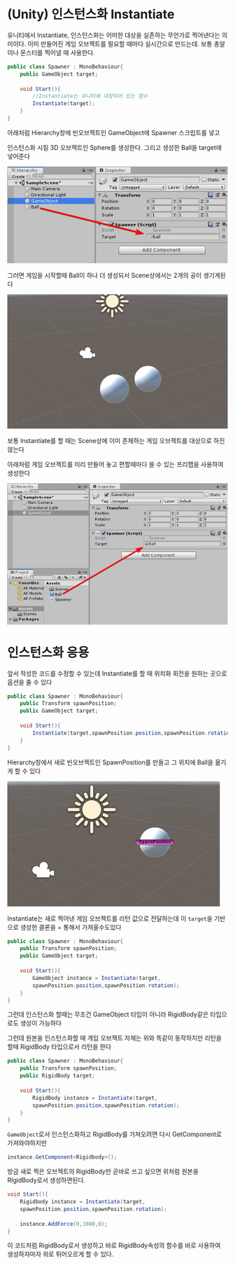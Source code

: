 # (Unity) 인스턴스화 Instantiate

유니티에서 Instantiate, 인스턴스화는 어떠한 대상을 실존하는 무언가로 찍어낸다는 의미이다.
이미 만들어진 게임 오브젝트를 필요할 때마다 실시간으로 만드는데. 보통 총알이나 몬스터를 찍어낼 때 사용한다.

```cs
public class Spawner : MonoBehaviour{
    public GameObject target;

    void Start(){
        //Instantiate는 유니티에 내장되어 있는 함수
        Instantiate(target);
    }
}
```

아래처럼 Hierarchy창에 빈오브젝트인 GameObject에 Spawner 스크립트를 넣고

인스턴스화 시킬 3D 오브젝트인 Sphere를 생성한다. 그리고 생성한 Ball을 target에 넣어준다

![image1](images/image1.png)

그러면 게임을 시작할때 Ball이 하나 더 생성되서 Scene상에서는 2개의 공이 생기게된다

![image2](images/image2.png)

보통 Instantiate를 할 때는 Scene상에 이미 존재하는 게임 오브젝트를 대상으로 하진 않는다

아래처럼 게임 오브젝트를 미리 만들어 놓고 편할때마다 쓸 수 있는 프리팹을 사용하여 생성한다

![image3](images/image3.png)

# 인스턴스화 응용
앞서 작성한 코드를 수정할 수 있는데 Instantiate를 할 때 위치화 회전을 원하는 곳으로 옵션을 줄 수 있다
```cs
public class Spawner : MonoBehaviour{
    public Transform spawnPosition;
    public GameObject target;

    void Start(){
        Instantiate(target,spawnPosition.position,spawnPosition.rotation);
    }
}
```

Hierarchy창에서 새로 빈오브젝트인 SpawnPosition를 만들고 그 위치에 Ball을 옮기게 할 수 있다

![image4](images/image4.png)

Instantiate는 새로 찍어낸 게임 오브젝트를 리턴 값으로 전달하는데 이 `target`을 기반으로 생성한 클론을 = 통해서 가져올수도있다
```cs
public class Spawner : MonoBehaviour{
    public Transform spawnPosition;
    public GameObject target;

    void Start(){
        GameObject instance = Instantiate(target,
        spawnPosition.position,spawnPosition.rotation);
    }
}
```

그런데 인스턴스화 할때는 무조건 GameObject 타입이 아니라 RigidBody같은 타입으로도 생성이 가능하다

그런데 원본을 인스턴스화할 때 게임 오브젝트 자체는 위와 똑같이 동작하지만 리턴을 할때 RigidBody 타입으로서 리턴을 한다
```cs
public class Spawner : MonoBehaviour{
    public Transform spawnPosition;
    public RigidBody target;

    void Start(){
        RigidBody instance = Instantiate(target,
        spawnPosition.position,spawnPosition.rotation);
    }
}
```

`GameObject`로서 인스턴스화하고 RigidBody를 가져오려면 다시 GetComponent로 가져와야하지만
```cs
instance.GetComponent<Rigidbody>();
```
방금 새로 찍은 오브젝트의 RigidBody만 곧바로 쓰고 싶으면 위처럼 원본을 RIgidBody로서 생성하면된다.

```cs
void Start(){
    Rigidbody instance = Instantiate(target,
    spawnPosition.position,spawnPosition.rotation);

    instance.AddForce(0,1000,0);
}
```
이 코드처럼 RigidBody로서 생성하고 바로 RigidBody속성의 함수를 바로 사용하여 생성하자마자 위로 튀어오르게 할 수 있다.
